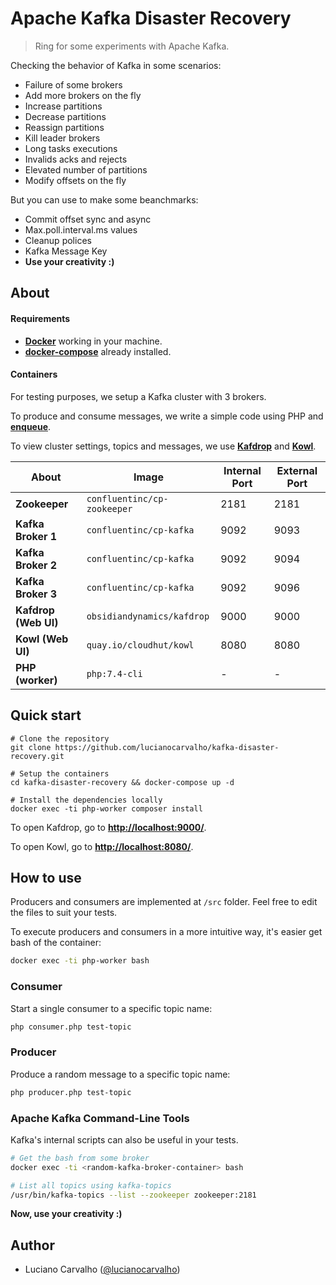 # Apache Kafka Disaster Recovery

> Ring for some experiments with Apache Kafka.

Checking the behavior of Kafka in some scenarios:

- Failure of some brokers
- Add more brokers on the fly
- Increase partitions
- Decrease partitions
- Reassign partitions
- Kill leader brokers
- Long tasks executions
- Invalids acks and rejects
- Elevated number of partitions
- Modify offsets on the fly

But you can use to make some beanchmarks:
- Commit offset sync and async
- Max.poll.interval.ms values
- Cleanup polices
- Kafka Message Key
- **Use your creativity :)**

## About

#### Requirements

- **[Docker](https://www.docker.com/)** working in your machine.
- **[docker-compose](https://docs.docker.com/compose/)** already installed.

#### Containers

For testing purposes, we setup a Kafka cluster with 3 brokers.

To produce and consume messages, we write a simple code using PHP and **[enqueue](https://github.com/php-enqueue)**.

To view cluster settings, topics and messages, we use **[Kafdrop](https://github.com/obsidiandynamics/kafdrop)** and **[Kowl](https://github.com/cloudhut/kowl)**.

| About                | Image                       | Internal Port | External Port |
|----------------------|-----------------------------|---------------|---------------|
| **Zookeeper**        | `confluentinc/cp-zookeeper` | 2181          | 2181          |
| **Kafka Broker 1**   | `confluentinc/cp-kafka`     | 9092          | 9093          |
| **Kafka Broker 2**   | `confluentinc/cp-kafka`     | 9092          | 9094          |
| **Kafka Broker 3**   | `confluentinc/cp-kafka`     | 9092          | 9096          |
| **Kafdrop (Web UI)** | `obsidiandynamics/kafdrop`  | 9000          | 9000          |
| **Kowl (Web UI)**    | `quay.io/cloudhut/kowl`     | 8080          | 8080          |
| **PHP (worker)**     | `php:7.4-cli`               | -             | -             |

## Quick start

```
# Clone the repository
git clone https://github.com/lucianocarvalho/kafka-disaster-recovery.git

# Setup the containers
cd kafka-disaster-recovery && docker-compose up -d

# Install the dependencies locally
docker exec -ti php-worker composer install
```

To open Kafdrop, go to **[http://localhost:9000/](http://localhost:9000/)**.

To open Kowl, go to **[http://localhost:8080/](http://localhost:8080/)**.

## How to use

Producers and consumers are implemented at `/src` folder. Feel free to edit the files to suit your tests.

To execute producers and consumers in a more intuitive way, it's easier get bash of the container:

```bash
docker exec -ti php-worker bash
```

### Consumer

Start a single consumer to a specific topic name:
```bash
php consumer.php test-topic
```

### Producer
Produce a random message to a specific topic name:
```bash
php producer.php test-topic
```

### Apache Kafka Command-Line Tools

Kafka's internal scripts can also be useful in your tests.

```bash
# Get the bash from some broker
docker exec -ti <random-kafka-broker-container> bash

# List all topics using kafka-topics
/usr/bin/kafka-topics --list --zookeeper zookeeper:2181
```

**Now, use your creativity :)**

## Author

- Luciano Carvalho ([@lucianocarvalho](https://github.com/lucianocarvalho))